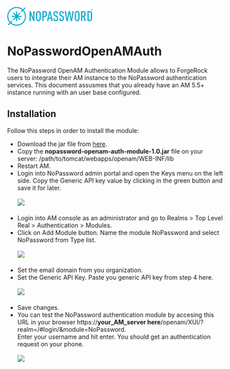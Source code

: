 ![image alt text](images/nopassword_logo.png)

# NoPasswordOpenAMAuth

The NoPassword OpenAM Authentication Module allows to ForgeRock users to integrate their AM instance to the NoPassword authentication services.
This document assusmes that you already have an AM 5.5+ instance running with an user base configured.

## Installation

Follow this steps in order to install the module:

* Download the jar file from [here](taget/nopassword-openam-auth-module-1.0.jar).
* Copy the **nopassword-openam-auth-module-1.0.jar** file on your server: /path/to/tomcat/webapps/openam/WEB-INF/lib
* Restart AM.
            <li>Login into NoPassword admin portal and open the Keys menu on the left side. Copy the Generic API key value by clicking in the green button and save it for later.</li>
            </br><img src="https://raw.githubusercontent.com/NoPasswordRepo/NoPasswordOpenAMAuth/master/images/generic_api_key.png"></br></br>
            <li>Login into AM console as an administrator and go to Realms > Top Level Real > Authentication > Modules.</li>
            <li>Click on Add Module button. Name the module NoPassword and select NoPassword from Type list.</li>
            </br><img src="https://raw.githubusercontent.com/NoPasswordRepo/NoPasswordOpenAMAuth/master/images/add_module_1.png"></br></br>
            <li>Set the email domain from you organization.</li>
            <li>Set the Generic API Key. Paste you generic API key from step 4 here.</li>
            </br><img src="https://raw.githubusercontent.com/NoPasswordRepo/NoPasswordOpenAMAuth/master/images/add_module_2.png"></br></br>
            <li>Save changes.</li>
            <li>You can test the NoPassword authentication module by accesing this URL in your browser https://<strong>your_AM_server here</strong>/openam/XUI/?realm=/#login/&module=NoPassword.</br>
                Enter your username and hit enter. You should get an authentication request on your phone.</li>
            </br><img src="https://raw.githubusercontent.com/NoPasswordRepo/NoPasswordOpenAMAuth/master/images/demo_auth.png"></br></br>
        </ol>
    </body>
</html>
